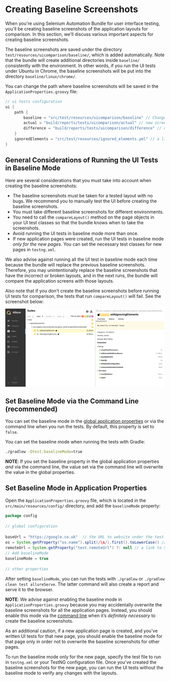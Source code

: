 # Creating Baseline Screenshots

When you're using Selenium Automation Bundle for user interface testing, you'll be creating baseline screenshots of the
application layouts for comparison. In this section, we'll discuss various important aspects for creating baseline
screenshots.

The baseline screenshots are saved under the directory `test/resources/uicomparison/baseline/`, which is added
automatically. Note that the bundle will create additional directories inside `baseline/` consistently with the
environment. In other words, if you run the UI tests under Ubuntu in Chrome, the baseline screenshots will be put into
the directory `baseline/linux/chrome/`.

You can change the path where baseline screenshots will be saved in the `ApplicationProperties.groovy` file:

```groovy
// ui tests configuration
ui {
    path {
        baseline = "src/test/resources/uicomparison/baseline" // Change the path for baseline screenshots if necessary
        actual = "build/reports/tests/uicomparison/actual" // new screenshots
        difference = "build/reports/tests/uicomparison/difference" // diff images
    }
    ignoredElements = "src/test/resources/ignored_elements.yml" // a list of ignored elements for page objects
}
```

## General Considerations of Running the UI Tests in Baseline Mode

Here are several considerations that you must take into account when creating the baseline screenshots:

* The baseline screenshots must be taken for a tested layout with no bugs. We recommend you to manually test the UI
before creating the baseline screenshots.
* You must take different baseline screenshots for different environments.
* You need to call the `compareLayout()` method on the page objects in your UI test classes so that the bundle knows
when to take the screenshots.
* Avoid running the UI tests in baseline mode more than once.
* If new application pages were created, run the UI tests in baseline mode _only for the new pages_. You can set the
necessary test classes for new pages in `testng.xml`.

We also advise against running all the UI test in baseline mode each time because the bundle will replace the previous
baseline screenshots. Therefore, you may unintentionally replace the baseline screenshots that have the incorrect or
broken layouts, and in the next runs, the bundle will compare the application screens with those layouts.

Also note that if you don't create the baseline screenshots before running UI tests for comparison, the tests that run
`compareLayout()` will fail. See the screenshot below:

<img src="../../images/selenium-automation-bundle-failed-ui-test-no-baseline-screenshot.png" alt="Selenium Automation Bundle - report with screenshots after running first UI test in baseline mode" />

## Set Baseline Mode via the Command Line (recommended)

You can set the baseline mode in the [global application properties](#set-baseline-mode-in-application-properties) or
via the command line when you run the tests. By default, this property is set to `false`.

You can set the baseline mode when running the tests with Gradle:

```bash
./gradlew -Dtest.baselineMode=true
```

**NOTE**: If you set the baseline property in the global application properties _and_ via the command line, the value
set via the command line will overwrite the value in the global properties.

## Set Baseline Mode in Application Properties

Open the `ApplicationProperties.groovy` file, which is located in the `src/main/resources/config/` directory, and add
the `baselineMode` property:

```groovy
package config

// global configuration

baseUrl = "https://google.co.uk"  // the URL to website under the test
os = System.getProperty("os.name").split(/\s/).first().toLowerCase() // OS identifier to configure environment
remoteUrl = System.getProperty("test.remoteUrl") ?: null // a link to Selenium Grid
// Add baselineMode
baselineMode = true

// other properties
```

After setting `baselineMode`, you can run the tests with `./gradlew` or `./gradlew clean test allureServe`. The latter
command will also create a report and serve it to the browser.

**NOTE**: We advise against enabling the baseline mode in `ApplicationProperties.groovy` because you may accidentally
overwrite the baseline screenshots for all the application pages. Instead, you should enable this mode via the
[command line](#set-baselinemode-via-the-command-line) when it’s _definitely necessary_ to create the baseline
screenshots.

As an additional caution, if a new application page is created, and you've written UI tests for that new page, you
should enable the baseline mode for that page only in order not to overwrite the baseline screenshots for other pages.

To run the baseline mode only for the new page, specify the test file to run in `testng.xml` or your TestNG
configuration file. Once you've created the baseline screenshots for the new page, you can run the UI tests without the
baseline mode to verify any changes with the layouts.
